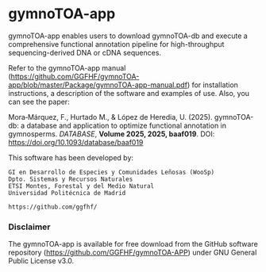 # gymnoTOA-app

gymnoTOA-app enables users to download gymnoTOA-db and execute a comprehensive functional annotation pipeline for high-throughput sequencing-derived DNA or cDNA sequences.

Refer to the gymnoTOA-app manual (https://github.com/GGFHF/gymnoTOA-app/blob/master/Package/gymnoTOA-app-manual.pdf)
for installation instructions, a description of the software and examples of use. Also, you can see the paper:

Mora‐Márquez, F., Hurtado M., & López de Heredia, U. (2025).
gymnoTOA-db: a database and application to optimize functional annotation in gymnosperms. *DATABASE*, **Volume 2025, 2025, baaf019**.
DOI: https://doi.org/10.1093/database/baaf019

This software has been developed by:

    GI en Desarrollo de Especies y Comunidades Leñosas (WooSp)
    Dpto. Sistemas y Recursos Naturales
    ETSI Montes, Forestal y del Medio Natural
    Universidad Politécnica de Madrid
    
    https://github.com/ggfhf/

### Disclaimer

The gymnoTOA-app is available for free download from the GitHub software repository
(https://github.com/GGFHF/gymnoTOA-APP) under GNU General Public License v3.0.
